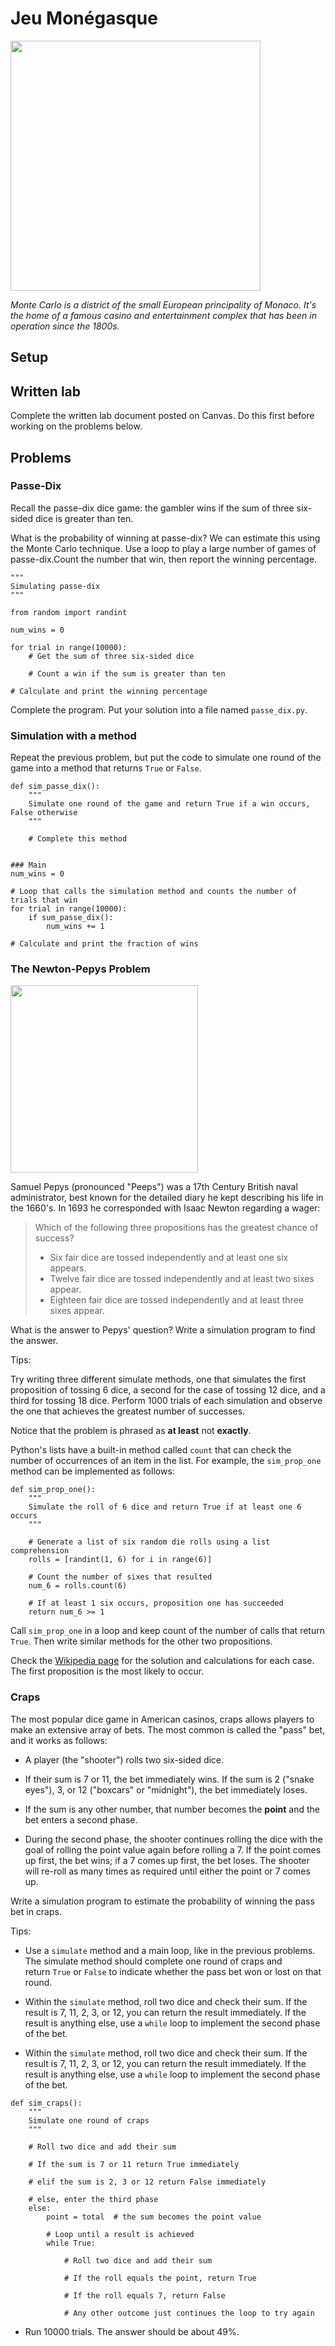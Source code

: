 # Jeu Monégasque

<img src="https://upload.wikimedia.org/wikipedia/commons/thumb/2/2f/Monaco_Monte_Carlo_1.jpg/2560px-Monaco_Monte_Carlo_1.jpg" width="400px" />

*Monte Carlo is a district of the small European principality of Monaco. It's the home of a famous casino and entertainment complex that has been in operation since the 1800s.*


## Setup


## Written lab

Complete the written lab document posted on Canvas. Do this first before working on the problems below.


## Problems

### Passe-Dix

Recall the passe-dix dice game: the gambler wins if the sum of three six-sided dice is greater than ten.

What is the probability of winning at passe-dix? We can estimate this using the Monte Carlo technique. Use a loop to play a large number of games of passe-dix.Count the number that win, then report the winning percentage.
```
"""
Simulating passe-dix
"""

from random import randint

num_wins = 0

for trial in range(10000):
    # Get the sum of three six-sided dice

    # Count a win if the sum is greater than ten

# Calculate and print the winning percentage
```
Complete the program. Put your solution into a file named `passe_dix.py`.

### Simulation with a method

Repeat the previous problem, but put the code to simulate one round of the game into a method that returns `True` or `False`.
```
def sim_passe_dix():
    """
    Simulate one round of the game and return True if a win occurs, False otherwise
    """

    # Complete this method


### Main
num_wins = 0

# Loop that calls the simulation method and counts the number of trials that win
for trial in range(10000):
    if sum_passe_dix():
        num_wins += 1

# Calculate and print the fraction of wins
```


### The Newton-Pepys Problem


<img src="https://cdn.aarp.net/content/dam/aarp/food/healthy-eating/2016/2016-05/1140-peeps-nation.imgcache.rev3aa6a5a0b7d521bbef63f0e833d97a8f.web.900.513.jpg" width="300px" />

<br/>

Samuel Pepys (pronounced "Peeps") was a 17th Century British naval administrator, best known for the detailed diary he kept describing his life in the 1660's. In 1693 he corresponded with Isaac Newton regarding a wager:

>Which of the following three propositions has the greatest chance of success?
>
>- Six fair dice are tossed independently and at least one six appears.
>- Twelve fair dice are tossed independently and at least two sixes appear.
>- Eighteen fair dice are tossed independently and at least three sixes appear.

What is the answer to Pepys' question? Write a simulation program to find the answer.

Tips:

Try writing three different simulate methods, one that simulates the first proposition of tossing 6 dice, a second for the case of tossing 12 dice, and a third for tossing 18 dice. Perform 1000 trials of each simulation and observe the one that achieves the greatest number of successes.

Notice that the problem is phrased as **at least** not **exactly**.

Python's lists have a built-in method called `count` that can check the number of occurrences of an item in the list. For example, the `sim_prop_one` method can be implemented as follows:
```
def sim_prop_one():
    """
    Simulate the roll of 6 dice and return True if at least one 6 occurs
    """

    # Generate a list of six random die rolls using a list comprehension
    rolls = [randint(1, 6) for i in range(6)]

    # Count the number of sixes that resulted
    num_6 = rolls.count(6)

    # If at least 1 six occurs, proposition one has succeeded
    return num_6 >= 1
```
Call `sim_prop_one` in a loop and keep count of the number of calls that return `True`. Then write similar methods for the other two propositions.

Check the [Wikipedia page](https://en.wikipedia.org/wiki/Newton%E2%80%93Pepys_problem) for the solution and calculations for each case. The first proposition is the most likely to occur.

### Craps

The most popular dice game in American casinos, craps allows players to make an extensive array of bets. The most common is called the "pass" bet, and it works as follows:

- A player (the "shooter") rolls two six-sided dice.

- If their sum is 7 or 11, the bet immediately wins. If the sum is 2 ("snake eyes"), 3, or 12 ("boxcars" or "midnight"), the bet immediately loses.

- If the sum is any other number, that number becomes the **point** and the bet enters a second phase.

- During the second phase, the shooter continues rolling the dice with the goal of rolling the point value again before rolling a 7. If the point comes up first, the bet wins; if a 7 comes up first, the bet loses. The shooter will re-roll as many times as required until either the point or 7 comes up.

Write a simulation program to estimate the probability of winning the pass bet in craps.

Tips:

- Use a `simulate` method and a main loop, like in the previous problems. The simulate method should complete one round of craps and return `True` or `False` to indicate whether the pass bet won or lost on that round.

- Within the `simulate` method, roll two dice and check their sum. If the result is 7, 11, 2, 3, or 12, you can return the result immediately. If the result is anything else, use a `while` loop to implement the second phase of the bet.
- Within the `simulate` method, roll two dice and check their sum. If the result is 7, 11, 2, 3, or 12, you can return the result immediately. If the result is anything else, use a `while` loop to implement the second phase of the bet.
```
def sim_craps():
    """
    Simulate one round of craps
    """

    # Roll two dice and add their sum

    # If the sum is 7 or 11 return True immediately

    # elif the sum is 2, 3 or 12 return False immediately

    # else, enter the third phase
    else:
        point = total  # the sum becomes the point value

        # Loop until a result is achieved
        while True:

            # Roll two dice and add their sum

            # If the roll equals the point, return True

            # If the roll equals 7, return False

            # Any other outcome just continues the loop to try again
```

- Run 10000 trials. The answer should be about 49%.
